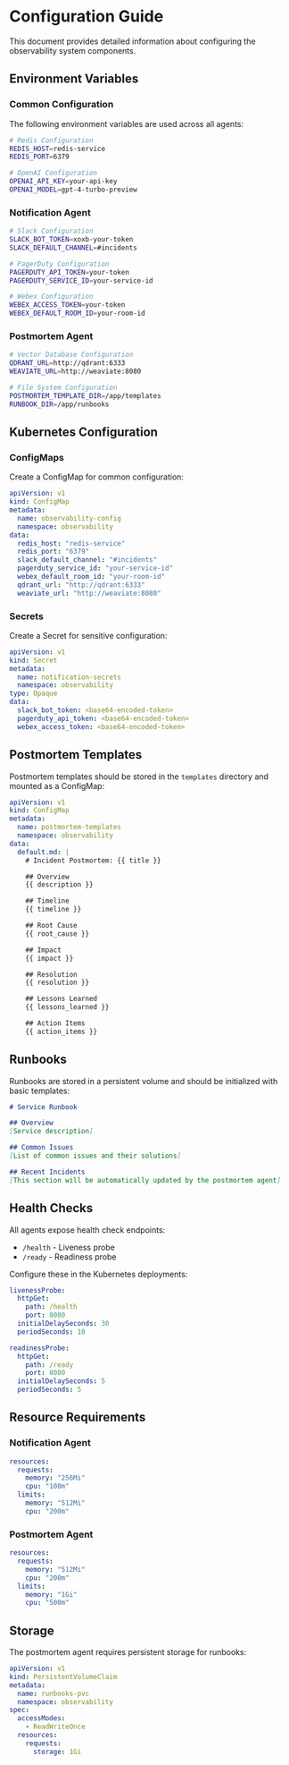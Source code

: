 # Configuration Guide

This document provides detailed information about configuring the observability system components.

## Environment Variables

### Common Configuration

The following environment variables are used across all agents:

```bash
# Redis Configuration
REDIS_HOST=redis-service
REDIS_PORT=6379

# OpenAI Configuration
OPENAI_API_KEY=your-api-key
OPENAI_MODEL=gpt-4-turbo-preview
```

### Notification Agent

```bash
# Slack Configuration
SLACK_BOT_TOKEN=xoxb-your-token
SLACK_DEFAULT_CHANNEL=#incidents

# PagerDuty Configuration
PAGERDUTY_API_TOKEN=your-token
PAGERDUTY_SERVICE_ID=your-service-id

# Webex Configuration
WEBEX_ACCESS_TOKEN=your-token
WEBEX_DEFAULT_ROOM_ID=your-room-id
```

### Postmortem Agent

```bash
# Vector Database Configuration
QDRANT_URL=http://qdrant:6333
WEAVIATE_URL=http://weaviate:8080

# File System Configuration
POSTMORTEM_TEMPLATE_DIR=/app/templates
RUNBOOK_DIR=/app/runbooks
```

## Kubernetes Configuration

### ConfigMaps

Create a ConfigMap for common configuration:

```yaml
apiVersion: v1
kind: ConfigMap
metadata:
  name: observability-config
  namespace: observability
data:
  redis_host: "redis-service"
  redis_port: "6379"
  slack_default_channel: "#incidents"
  pagerduty_service_id: "your-service-id"
  webex_default_room_id: "your-room-id"
  qdrant_url: "http://qdrant:6333"
  weaviate_url: "http://weaviate:8080"
```

### Secrets

Create a Secret for sensitive configuration:

```yaml
apiVersion: v1
kind: Secret
metadata:
  name: notification-secrets
  namespace: observability
type: Opaque
data:
  slack_bot_token: <base64-encoded-token>
  pagerduty_api_token: <base64-encoded-token>
  webex_access_token: <base64-encoded-token>
```

## Postmortem Templates

Postmortem templates should be stored in the `templates` directory and mounted as a ConfigMap:

```yaml
apiVersion: v1
kind: ConfigMap
metadata:
  name: postmortem-templates
  namespace: observability
data:
  default.md: |
    # Incident Postmortem: {{ title }}

    ## Overview
    {{ description }}

    ## Timeline
    {{ timeline }}

    ## Root Cause
    {{ root_cause }}

    ## Impact
    {{ impact }}

    ## Resolution
    {{ resolution }}

    ## Lessons Learned
    {{ lessons_learned }}

    ## Action Items
    {{ action_items }}
```

## Runbooks

Runbooks are stored in a persistent volume and should be initialized with basic templates:

```markdown
# Service Runbook

## Overview
[Service description]

## Common Issues
[List of common issues and their solutions]

## Recent Incidents
[This section will be automatically updated by the postmortem agent]
```

## Health Checks

All agents expose health check endpoints:

- `/health` - Liveness probe
- `/ready` - Readiness probe

Configure these in the Kubernetes deployments:

```yaml
livenessProbe:
  httpGet:
    path: /health
    port: 8080
  initialDelaySeconds: 30
  periodSeconds: 10

readinessProbe:
  httpGet:
    path: /ready
    port: 8080
  initialDelaySeconds: 5
  periodSeconds: 5
```

## Resource Requirements

### Notification Agent
```yaml
resources:
  requests:
    memory: "256Mi"
    cpu: "100m"
  limits:
    memory: "512Mi"
    cpu: "200m"
```

### Postmortem Agent
```yaml
resources:
  requests:
    memory: "512Mi"
    cpu: "200m"
  limits:
    memory: "1Gi"
    cpu: "500m"
```

## Storage

The postmortem agent requires persistent storage for runbooks:

```yaml
apiVersion: v1
kind: PersistentVolumeClaim
metadata:
  name: runbooks-pvc
  namespace: observability
spec:
  accessModes:
    - ReadWriteOnce
  resources:
    requests:
      storage: 1Gi
``` 